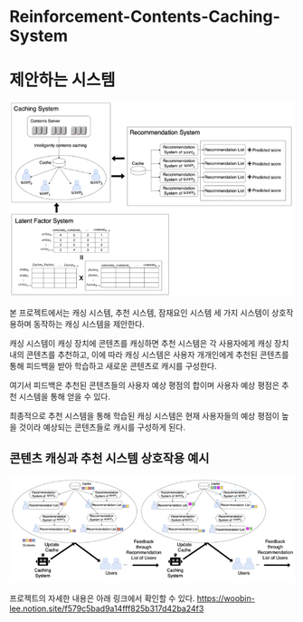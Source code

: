 # Reinforcement-Contents-Caching-System

# 제안하는 시스템
![Untitled](/img/Untitled.png)

본 프로젝트에서는 캐싱 시스템, 추천 시스템, 잠재요인 시스템 세 가지 시스템이 상호작용하며 동작하는 캐싱 시스템을 제안한다. 

캐싱 시스템이 캐싱 장치에 콘텐츠를 캐싱하면 추천 시스템은 각 사용자에게 캐싱 장치 내의 콘텐츠를 추천하고, 이에 따라 캐싱 시스템은 사용자 개개인에게 추천된 콘텐츠를 통해 피드백을 받아 학습하고 새로운 콘텐츠로 캐시를 구성한다. 

여기서 피드백은 추천된 콘텐츠들의 사용자 예상 평점의 합이며 사용자 예상 평점은 추천 시스템을 통해 얻을 수 있다. 

최종적으로 추천 시스템을 통해 학습된 캐싱 시스템은 현재 사용자들의 예상 평점이 높을 것이라 예상되는 콘텐츠들로 캐시를 구성하게 된다.

## 콘텐츠 캐싱과 추천 시스템 상호작용 예시
![Untitled](/img/Untitled%201.png)

프로젝트의 자세한 내용은 아래 링크에서 확인할 수 있다.
https://woobin-lee.notion.site/f579c5bad9a14fff825b317d42ba24f3